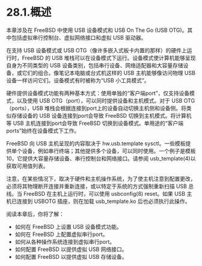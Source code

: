 # 28.1.概述

本章涉及在 FreeBSD 中使用 USB 设备模式和 USB On The Go (USB OTG)。其中包括虚拟串行控制台、虚拟网络接口和虚拟 USB 驱动器。

在支持 USB 设备模式或 USB OTG（像许多嵌入式板卡内置的那样）的硬件上运行时，FreeBSD 的 USB 堆栈可以在设备模式下运行。设备模式使计算机能够呈现自身为不同类型的 USB 设备类别，包括串行设备、网络适配器和大容量存储设备，或它们的组合。像笔记本电脑或台式机这样的 USB 主机能够像访问物理 USB 设备一样访问它们。设备模式有时被称为“USB 小工具模式”。

硬件提供设备模式功能有两种基本方式：使用单独的“客户端port”，仅支持设备模式，以及使用 USB OTG（port），可以同时提供设备和主机模式。对于 USB OTG（ports），USB 堆栈会根据连接到port上的设备自动切换主机侧和设备侧。将类似存储设备的 USB 设备连接到port会导致 FreeBSD 切换到主机模式。将计算机等 USB 主机连接到port会导致 FreeBSD 切换到设备模式。单用途的“客户端ports”始终在设备模式下工作。

FreeBSD 向 USB 主机呈现的内容取决于 hw.usb.template sysctl。一些模板提供单个设备，例如串行终端；其他提供多个设备，可以同时使用。一个例子是模板 10，它提供大容量存储设备、串行控制台和网络接口。请参阅 usb_template(4)以获取可用值列表。

注意，在某些情况下，取决于硬件和主机操作系统，为了使主机注意到配置更改，必须将其物理断开连接并重新连接，或以特定于系统的方式强制重新扫描 USB 总线。当 FreeBSD 在主机上运行时，可以使用 usbconfig(8) reset。如果 USB 主机已连接到 USBOTG 插座，则在加载 usb_template.ko 后也必须执行此操作。

阅读本章后，你将了解：

* 如何在 FreeBSD 上设置 USB 设备模式功能。
* 如何在 FreeBSD 上配置虚拟串行port。
* 如何从各种操作系统连接到虚拟串行port。
* 如何配置 FreeBSD 以提供虚拟 USB 网络接口。
* 如何配置 FreeBSD 以提供虚拟 USB 存储设备。
